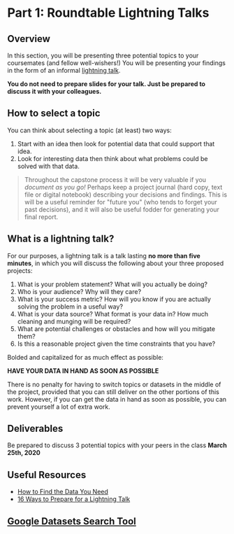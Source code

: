 # Part 1: Roundtable Lightning Talks

## Overview

In this section, you will be presenting three potential topics to your coursemates (and fellow well-wishers!) You will be presenting your findings in the form of an informal [lightning talk](https://en.wikipedia.org/wiki/Lightning_talk).

**You do not need to prepare slides for your talk.  Just be prepared to discuss it with your colleagues.**

## How to select a topic

You can think about selecting a topic (at least) two ways:

1. Start with an idea then look for potential data that could support that idea.
2. Look for interesting data then think about what problems could be solved with that data.

> Throughout the capstone process it will be very valuable if you *document as you go!*  Perhaps keep a project journal (hard copy, text file or digital notebook) describing your decisions and findings.  This is will be a useful reminder for "future you" (who tends to forget your past decisions), and it will also be useful fodder for generating your final report.

## What is a lightning talk?

For our purposes, a lightning talk is a talk lasting **no more than five minutes**, in which you will discuss the following about your three proposed projects:

1. What is your problem statement?  What will you actually be doing?
2. Who is your audience?  Why will they care?
3. What is your success metric?  How will you know if you are actually solving the problem in a useful way?
4. What is your data source?  What format is your data in?  How much cleaning and munging will be required?
5. What are potential challenges or obstacles and how will you mitigate them?
6. Is this a reasonable project given the time constraints that you have?


Bolded and capitalized for as much effect as possible:

**HAVE YOUR DATA IN HAND AS SOON AS POSSIBLE**

There is no penalty for having to switch topics or datasets in the middle of the project, provided that you can still deliver on the other portions of this work. However, if you can get the data in hand as soon as possible, you can prevent yourself a lot of extra work.

## Deliverables

Be prepared to discuss 3 potential topics with your peers  in the class **March 25th, 2020**

## Useful Resources

- [How to Find the Data You Need](http://flowingdata.com/2009/10/01/30-resources-to-find-the-data-you-need/)
- [16 Ways to Prepare for a Lightning Talk](https://www.semrush.com/blog/16-ways-to-prepare-for-a-lightning-talk/)
## [Google Datasets Search Tool](https://toolbox.google.com/datasetsearch)
